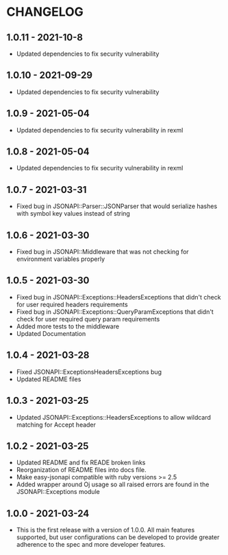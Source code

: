 # CHANGELOG

## 1.0.11 - 2021-10-8
- Updated dependencies to fix security vulnerability

## 1.0.10 - 2021-09-29
- Updated dependencies to fix security vulnerability

## 1.0.9 - 2021-05-04

- Updated dependencies to fix security vulnerability in rexml

## 1.0.8 - 2021-05-04

- Updated dependencies to fix security vulnerability in rexml

## 1.0.7 - 2021-03-31

- Fixed bug in JSONAPI::Parser::JSONParser that would serialize hashes with symbol key values instead of string

## 1.0.6 - 2021-03-30

- Fixed bug in JSONAPI::Middleware that was not checking for environment variables properly

## 1.0.5 - 2021-03-30

- Fixed bug in JSONAPI::Exceptions::HeadersExceptions that didn't check for user required headers requirements
- Fixed bug in JSONAPI::Exceptions::QueryParamExceptions that didn't check for user required query param requirements
- Added more tests to the middleware
- Updated Documentation

## 1.0.4 - 2021-03-28

- Fixed JSONAPI::ExceptionsHeadersExceptions bug
- Updated README files

## 1.0.3 - 2021-03-25

- Updated JSONAPI::Exceptions::HeadersExceptions to allow wildcard matching for Accept header

## 1.0.2 - 2021-03-25

- Updated README and fix READE broken links
- Reorganization of README files into docs file.
- Make easy-jsonapi compatible with ruby versions >= 2.5
- Added wrapper around Oj usage so all raised errors are found in the JSONAPI::Exceptions module

## 1.0.0 - 2021-03-24

- This is the first release with a version of 1.0.0. All main features supported, but user configurations can be developed to provide greater adherence to the spec and more developer features.

